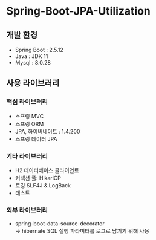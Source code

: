 # Spring-Boot-JPA-Utilization


## 개발 환경
- Spring Boot : 2.5.12
- Java : JDK 11
- Mysql : 8.0.28

## 사용 라이브러리

### 핵심 라이브러리
- 스프링 MVC
- 스프링 ORM
- JPA, 하이버네이트 : 1.4.200
- 스프링 데이터 JPA

### 기타 라이브러리

- H2 데이터베이스 클라이언트
- 커넥션 풀: HikariCP
- 로깅 SLF4J & LogBack
- 테스트

### 외부 라이브러리
- spring-boot-data-source-decorator  
  -> hibernate SQL 실행 파라미터를 로그로 남기기 위해 사용